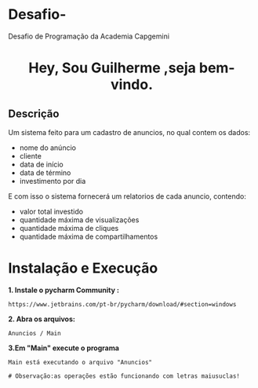 # Desafio-
Desafio de Programação da Academia Capgemini
<h1 align="center">   Hey, Sou Guilherme ,seja bem-vindo. </h1> 


## Descrição

 Um sistema feito para um cadastro de anuncios, no qual contem os dados:
* nome do anúncio
* cliente
* data de início
* data de término
* investimento por dia

E com isso o sistema fornecerá um relatorios de cada anuncio, contendo:
* valor total investido
* quantidade máxima de visualizações
* quantidade máxima de cliques
* quantidade máxima de compartilhamentos


# Instalação e Execução

<b>1. Instale o pycharm Community :</b>

```
https://www.jetbrains.com/pt-br/pycharm/download/#section=windows
```
<b>2. Abra os arquivos:</b>
```
Anuncios / Main

```
<b>3.Em "Main" execute o programa</b>

```
Main está executando o arquivo "Anuncios"

# Observação:as operações estão funcionando com letras maiusuclas!







